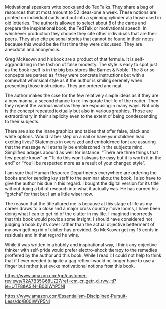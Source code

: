 Motivational speakers write books and do TedTalks. They share a bag of resources that at most amount to 52 ideas-one a week. These notions are printed on individual cards and put into a spinning cylinder ala those used in old lotteries. The author is allowed to select about 8 of the cards and prepare the inspirational book, the TedTalk or motivational speech. In whichever production they choose they cite other individuals that are their peers. They also cite personal stories that cannot be found in their notes because this would be the first time they were discussed. They are anecdotal and anonymous.

Greg McKeown and his book are a product of that formula. It is self-aggrandizing in the fashion of false modesty. The style is easy to spot just as the book itself is in the big box stores like Barnes & Noble. The 8 or so concepts are parsed as if they were concrete instructions but with a somewhat whimsical style as if the author is smiling serenely when presenting those instructions. They are ordered and neat.

The author makes the case for the few relatively simple ideas as if they are a new manna, a second chance to re-invigorate the life of the reader. Then they repeat the various mantras they are espousing in many ways. Not only is the concept repeated textually but also in various graphics. Those are extraordinary in their simplicity even to the extent of being condescending to their subjects.

There are also the inane graphics and tables that offer false, black and white options. Would rather step on a nail or have your children lead exciting lives? Statements in oversized and emboldened font are assuring that the message will eternally be emblazoned in the subjects mind. Simplified adages abound as well for instance: “There are three things that few people know” or “To do this won’t always be easy but it is worth it in the end” or “You’ll be respected more as a result of your changed style”.

I am sure that Human Resource Departments everywhere are ordering the books and/or sending key staff to the seminar about the book. I also have to give the author his due in this regard. I bought the digital version for its title without doing a bit of research into what it actually was. He has earned his “gotcha” for that but I am a little wiser now.

The reason that the title allured me is because at this stage of life as my career draws to a close and a major cross country move looms, I have been doing what I can to get rid of the clutter in my life. I imagined incorrectly that this book would provide some insight. I should have considered not judging a book by its cover rather than the actual objective betterment of my own getting rid of clutter has provided. So McKeown got my 15 cents in residuals and in that regard he wins.

While it was written in a bubbly and inspirational way, I think any objective thinker with self-pride would prefer electro-shock therapy to the remedies proffered by the author and this book. While I read it I could not help to think that if I ever needed to ignite a gag reflex I would no longer have to use a finger but rather just evoke motivational notions from this book.

https://www.amazon.com/gp/customer-reviews/R2A7B35G68UZ27/ref=cm_cr_getr_d_rvw_ttl?ie=UTF8&ASIN=B00IWYP5NI

https://www.amazon.com/Essentialism-Disciplined-Pursuit-Less/dp/B00IWYP5NI
